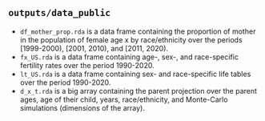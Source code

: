 ## `outputs/data_public`

- `df_mother_prop.rda` is a data frame containing the proportion of mother in the population of female age x by race/ethnicity over the periods [1999-2000), [2001, 2010), and [2011, 2020).
- `fx_US.rda` is a data frame containing age-, sex-, and race-specific fertility rates over the period 1990-2020.
- `lt_US.rda` is a data frame containing sex- and race-specific life tables over the period 1990-2020.
- `d_x_t.rda` is a big array containing the parent projection over the parent ages, age of their child, years, race/ethnicity, and Monte-Carlo simulations (dimensions of the array). 
